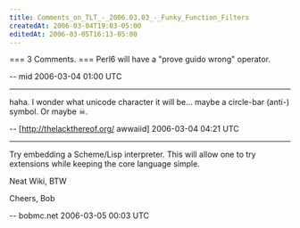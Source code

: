 ```yaml
---
title: Comments_on_TLT_-_2006.03.03_-_Funky_Function_Filters
createdAt: 2006-03-04T19:03-05:00
editedAt: 2006-03-05T16:13-05:00
---
```


=== 3 Comments. ===
Perl6 will have a "prove guido wrong" operator.

-- mid 2006-03-04 01:00 UTC


----

haha. I wonder what unicode character it will be... maybe a circle-bar (anti-) symbol. Or maybe &#x2620;.

-- [http://thelackthereof.org/ awwaiid] 2006-03-04 04:21 UTC


----

Try embedding a Scheme/Lisp interpreter. This will allow one
to try extensions while keeping the core language simple.

Neat Wiki, BTW

Cheers, Bob

-- bobmc.net 2006-03-05 00:03 UTC



